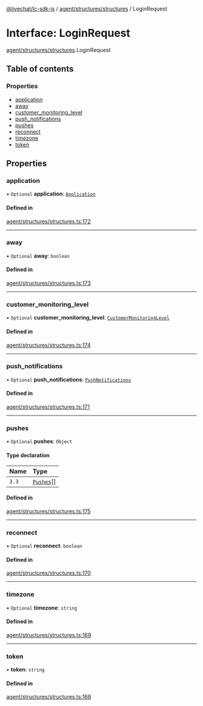 [@livechat/lc-sdk-js](../README.md) / [agent/structures/structures](../modules/agent_structures_structures.md) / LoginRequest

# Interface: LoginRequest

[agent/structures/structures](../modules/agent_structures_structures.md).LoginRequest

## Table of contents

### Properties

- [application](agent_structures_structures.LoginRequest.md#application)
- [away](agent_structures_structures.LoginRequest.md#away)
- [customer\_monitoring\_level](agent_structures_structures.LoginRequest.md#customer_monitoring_level)
- [push\_notifications](agent_structures_structures.LoginRequest.md#push_notifications)
- [pushes](agent_structures_structures.LoginRequest.md#pushes)
- [reconnect](agent_structures_structures.LoginRequest.md#reconnect)
- [timezone](agent_structures_structures.LoginRequest.md#timezone)
- [token](agent_structures_structures.LoginRequest.md#token)

## Properties

### application

• `Optional` **application**: [`Application`](agent_structures_structures.Application.md)

#### Defined in

[agent/structures/structures.ts:172](https://github.com/livechat/lc-sdk-js/blob/d267eeb/src/agent/structures/structures.ts#L172)

___

### away

• `Optional` **away**: `boolean`

#### Defined in

[agent/structures/structures.ts:173](https://github.com/livechat/lc-sdk-js/blob/d267eeb/src/agent/structures/structures.ts#L173)

___

### customer\_monitoring\_level

• `Optional` **customer\_monitoring\_level**: [`CustomerMonitoringLevel`](../enums/agent_structures_structures.CustomerMonitoringLevel.md)

#### Defined in

[agent/structures/structures.ts:174](https://github.com/livechat/lc-sdk-js/blob/d267eeb/src/agent/structures/structures.ts#L174)

___

### push\_notifications

• `Optional` **push\_notifications**: [`PushNotifications`](agent_structures_structures.PushNotifications.md)

#### Defined in

[agent/structures/structures.ts:171](https://github.com/livechat/lc-sdk-js/blob/d267eeb/src/agent/structures/structures.ts#L171)

___

### pushes

• `Optional` **pushes**: `Object`

#### Type declaration

| Name | Type |
| :------ | :------ |
| `3.3` | [`Pushes`](../enums/agent_structures_pushes.Pushes.md)[] |

#### Defined in

[agent/structures/structures.ts:175](https://github.com/livechat/lc-sdk-js/blob/d267eeb/src/agent/structures/structures.ts#L175)

___

### reconnect

• `Optional` **reconnect**: `boolean`

#### Defined in

[agent/structures/structures.ts:170](https://github.com/livechat/lc-sdk-js/blob/d267eeb/src/agent/structures/structures.ts#L170)

___

### timezone

• `Optional` **timezone**: `string`

#### Defined in

[agent/structures/structures.ts:169](https://github.com/livechat/lc-sdk-js/blob/d267eeb/src/agent/structures/structures.ts#L169)

___

### token

• **token**: `string`

#### Defined in

[agent/structures/structures.ts:168](https://github.com/livechat/lc-sdk-js/blob/d267eeb/src/agent/structures/structures.ts#L168)
